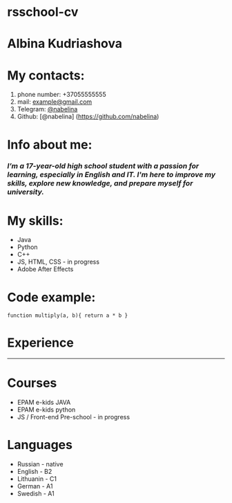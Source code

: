 # rsschool-cv
# Albina Kudriashova
# My contacts:
1. phone number: +37055555555
2. mail: example@gmail.com
3. Telegram: [@nabelina](https://t.me/nabelina)
4. Github: [@nabelina] (https://github.com/nabelina)
# Info about me:
### *I’m a 17-year-old high school student with a passion for learning, especially in English and IT. I'm here to improve my skills, explore new knowledge, and prepare myself for university.*
# My skills:
* Java
* Python
* C++
* JS, HTML, CSS - in progress
* Adobe After Effects
# Code example:
`
function multiply(a, b){
  return a * b
}
`
# Experience
***
# Courses
* EPAM e-kids JAVA
* EPAM e-kids python
* JS / Front-end Pre-school - in progress
# Languages
* Russian - native
* English - B2
* Lithuanin - C1
* German - A1
* Swedish - A1